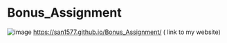 # Bonus_Assignment
![image](https://github.com/user-attachments/assets/0d681f57-a4a4-41c1-a2d9-8ae29b576f9f)
https://san1577.github.io/Bonus_Assignment/ ( link to my website)
